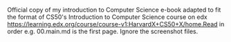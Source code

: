 Official copy of my introduction to Computer Science e-book adapted to fit the format of CS50's Introduction to Computer Science course on edx https://learning.edx.org/course/course-v1:HarvardX+CS50+X/home.Read in order e.g. 00.main.md is the first page. Ignore the screenshot files.

